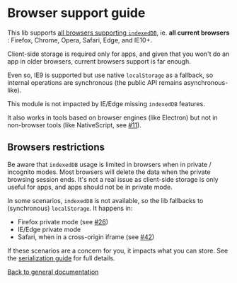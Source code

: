 # Browser support guide

This lib supports [all browsers supporting `indexedDB`](http://caniuse.com/#feat=indexeddb), ie. **all current browsers** :
Firefox, Chrome, Opera, Safari, Edge, and IE10+.

Client-side storage is required only for apps, and given that you won't do an app in older browsers,
current browsers support is far enough.

Even so, IE9 is supported but use native `localStorage` as a fallback, 
so internal operations are synchronous (the public API remains asynchronous-like).

This module is not impacted by IE/Edge missing `indexedDB` features.

It also works in tools based on browser engines (like Electron) but not in non-browser tools (like NativeScript, see
[#11](https://github.com/cyrilletuzi/angular-async-local-storage/issues/11)).

## Browsers restrictions

Be aware that `indexedDB` usage is limited in browsers when in private / incognito modes.
Most browsers will delete the data when the private browsing session ends. 
It's not a real issue as client-side storage is only useful for apps, and apps should not be in private mode.

In some scenarios, `indexedDB`  is not available, so the lib fallbacks to (synchronous) `localStorage`. It happens in:
- Firefox private mode (see [#26](https://github.com/cyrilletuzi/angular-async-local-storage/issues/26))
- IE/Edge private mode
- Safari, when in a cross-origin iframe (see
[#42](https://github.com/cyrilletuzi/angular-async-local-storage/issues/42))

If these scenarios are a concern for you, it impacts what you can store.
See the [serialization guide](./SERIALIZATION.md) for full details.

[Back to general documentation](../README.md)
